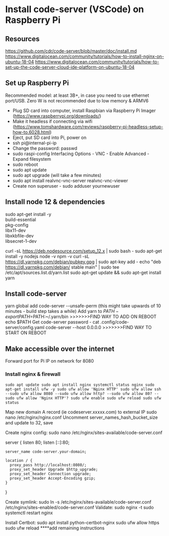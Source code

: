 # Install code-server (VSCode) on Raspberry Pi

## Resources
https://github.com/cdr/code-server/blob/master/doc/install.md
https://www.digitalocean.com/community/tutorials/how-to-install-nginx-on-ubuntu-18-04
https://www.digitalocean.com/community/tutorials/how-to-set-up-the-code-server-cloud-ide-platform-on-ubuntu-18-04

## Set up Raspberry Pi
Recommended model: at least 3B+, in case you need to use ethernet port/USB. Zero W is not recommended due to low memory & ARMV6

* Plug SD card into computer, install Raspbian via Raspberry Pi Imager (https://www.raspberrypi.org/downloads/)
* Make it headless if connecting via wifi (https://www.tomshardware.com/reviews/raspberry-pi-headless-setup-how-to,6028.html)
* Eject, put SD card into Pi, power on
* ssh pi@internal-pi-ip
* Change the password: passwd
* sudo raspi-config
  Interfacing Options - VNC - Enable
  Advanced - Expand filesystem 
* sudo reboot
* sudo apt update
* sudo apt upgrade  (will take a few minutes)
* sudo apt install realvnc-vnc-server realvnc-vnc-viewer
* Create non superuser - sudo adduser yournewuser

## Install node 12 & dependencies
sudo apt-get install -y \
  build-essential \
  pkg-config \
  libx11-dev \
  libxkbfile-dev \
  libsecret-1-dev

curl -sL https://deb.nodesource.com/setup_12.x | sudo bash -
sudo apt-get install -y nodejs
node -v
npm -v
curl -sL https://dl.yarnpkg.com/debian/pubkey.gpg | sudo apt-key add -
echo "deb https://dl.yarnpkg.com/debian/ stable main" | sudo tee /etc/apt/sources.list.d/yarn.list
sudo apt-get update && sudo apt-get install yarn


## Install code-server
yarn global add code-server --unsafe-perm (this might take upwards of 10 minutes - build step takes a while)
Add yarn to $PATH - export PATH=$PATH:~/.yarn/bin  >>>>>>>FIND WAY TO ADD ON REBOOT
echo $PATH
Get code-server password - cat .config/code-server/config.yaml
code-server --host 0.0.0.0    >>>>>>>FIND WAY TO START ON REBOOT

## Make accessible over the internet
Forward port for Pi IP on network for 8080

### Install nginx & firewall
`sudo apt update
sudo apt install nginx
systemctl status nginx
sudo apt-get install ufw -y
sudo ufw allow 'Nginx HTTP'
sudo ufw allow ssh
--sudo ufw allow 8080
--sudo ufw allow http?
--sudo ufw allow 80?
--sudo ufw allow 'Nginx HTTP'?
sudo ufw enable
sudo ufw reload
sudo ufw status`

Map new domain A record (ie codeserver.xxxxx.com) to external IP
sudo nano /etc/nginx/nginx.conf
Uncomment server_names_hash_bucket_size and update to 32, save

Create nginx config:
sudo nano /etc/nginx/sites-available/code-server.conf

server {
    listen 80;
    listen [::]:80;

    server_name code-server.your-domain;

    location / {
      proxy_pass http://localhost:8080/;
      proxy_set_header Upgrade $http_upgrade;
      proxy_set_header Connection upgrade;
      proxy_set_header Accept-Encoding gzip;
    }
}

Create symlink: sudo ln -s /etc/nginx/sites-available/code-server.conf /etc/nginx/sites-enabled/code-server.conf
Validate: sudo nginx -t
sudo systemctl restart nginx

Install Certbot:
sudo apt install python-certbot-nginx
sudo ufw allow https
sudo ufw reload
****add remaining instructions

